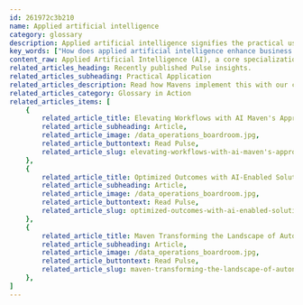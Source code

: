 ```yaml
---
id: 261972c3b210
name: Applied artificial intelligence
category: glossary
description: Applied artificial intelligence signifies the practical use of AI in real-world tasks, enhancing software with machine learning to improve decision-making, efficiency, automation, and revenue in business models and industry operations.
key_words: ["How does applied artificial intelligence enhance business decision-making?", "What are the benefits of integrating applied AI in industry workflows?", "How can applied AI improve efficiency and reduce operational costs?", "In what ways does applied AI facilitate automation in business processes?", "How does applied artificial intelligence contribute to revenue growth?", "What is the role of machine learning in applied artificial intelligence?", "How do Maven Technologies implement applied AI solutions?", "What are the ethical considerations in the deployment of applied artificial intelligence?", "How does applied AI influence the interaction between digital and physical environments?", "What industries can significantly benefit from applied AI technologies?"]
content_raw: Applied Artificial Intelligence (AI), a core specialization of Maven Technologies, represents the operational application of AI beyond the research labs, driving computers and computer-controlled robots to perform real-world tasks. It enhances software applications by integrating advanced machine learning, optimizing precision and adaptability over time. Applied AI revolutionizes business models and industry workflows, and improves our interaction with our surroundings. Adopting an applied AI approach provides numerous business advantages - accelerating decision-making, enhancing efficiency, facilitating automation, and ultimately increasing revenue. Rapid Decision-Making With the advent of applied AI, businesses can now make quicker and more accurate judgments akin to human intuition. It predicts potential outcomes, ensuring comprehensive process automation and enhancing smart device ecosystems. Reconciling Computer Capability and Human Ethics With the seamless influx of digital influence, applied AI harmoniously bridges the rift between the digital and physical worlds. It strives to reduce model errors, social ethical concerns, and human bias, while preserving the human essence in the process. Efficiency Optimization Applied AI is a strategic tool in the improvement of efficiency and throughput, resulting in significant time and monetary savings. Automation Empowerment By boosting automation, applied AI liberates employees from tedious manual processes, enabling them to focus on more complex tasks. Revenue Increase Applied AI augments profitability by pinpointing and proactively addressing intricate business issues via its machine learning and adaptive capabilities. Maven Technologies, with its deep expertise in applied AI, empowers organizations of all sizes to unlock their productivity potential, and experience the tangible benefits of advanced technology integration performed by experienced professionals. Experience the Maven's magic of 'unlocking productivity with solutions for the modern world'.
related_articles_heading: Recently published Pulse insights.
related_articles_subheading: Practical Application
related_articles_description: Read how Mavens implement this with our clients.
related_articles_category: Glossary in Action
related_articles_items: [
	{
		related_article_title: Elevating Workflows with AI Maven's Approach,
		related_article_subheading: Article,
		related_article_image: /data_operations_boardroom.jpg,
		related_article_buttontext: Read Pulse,
		related_article_slug: elevating-workflows-with-ai-maven's-approach
	},
	{
		related_article_title: Optimized Outcomes with AI-Enabled Solutions,
		related_article_subheading: Article,
		related_article_image: /data_operations_boardroom.jpg,
		related_article_buttontext: Read Pulse,
		related_article_slug: optimized-outcomes-with-ai-enabled-solutions
	},
	{
		related_article_title: Maven Transforming the Landscape of Autonomous Vehicles,
		related_article_subheading: Article,
		related_article_image: /data_operations_boardroom.jpg,
		related_article_buttontext: Read Pulse,
		related_article_slug: maven-transforming-the-landscape-of-autonomous-vehicles
	},
]
---
```

